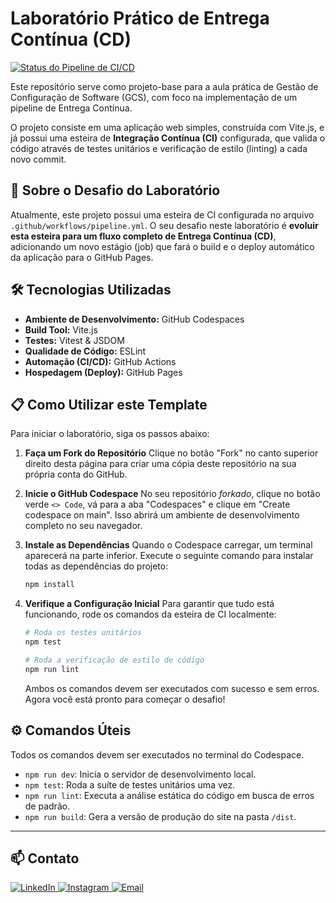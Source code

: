 # Laboratório Prático de Entrega Contínua (CD)

[![Status do Pipeline de CI/CD](https://github.com/arthurramires/gcs-handson/actions/workflows/pipeline.yml/badge.svg)](https://github.com/arthurramires/gcs-template/actions)

Este repositório serve como projeto-base para a aula prática de Gestão de Configuração de Software (GCS), com foco na implementação de um pipeline de Entrega Contínua.

O projeto consiste em uma aplicação web simples, construída com Vite.js, e já possui uma esteira de **Integração Contínua (CI)** configurada, que valida o código através de testes unitários e verificação de estilo (linting) a cada novo commit.

## 🚀 Sobre o Desafio do Laboratório

Atualmente, este projeto possui uma esteira de CI configurada no arquivo `.github/workflows/pipeline.yml`. O seu desafio neste laboratório é **evoluir esta esteira para um fluxo completo de Entrega Contínua (CD)**, adicionando um novo estágio (job) que fará o build e o deploy automático da aplicação para o GitHub Pages.

## 🛠️ Tecnologias Utilizadas

* **Ambiente de Desenvolvimento:** GitHub Codespaces
* **Build Tool:** Vite.js
* **Testes:** Vitest & JSDOM
* **Qualidade de Código:** ESLint
* **Automação (CI/CD):** GitHub Actions
* **Hospedagem (Deploy):** GitHub Pages

## 📋 Como Utilizar este Template

Para iniciar o laboratório, siga os passos abaixo:

1.  **Faça um Fork do Repositório**
    Clique no botão "Fork" no canto superior direito desta página para criar uma cópia deste repositório na sua própria conta do GitHub.

2.  **Inicie o GitHub Codespace**
    No seu repositório *forkado*, clique no botão verde `<> Code`, vá para a aba "Codespaces" e clique em "Create codespace on main". Isso abrirá um ambiente de desenvolvimento completo no seu navegador.

3.  **Instale as Dependências**
    Quando o Codespace carregar, um terminal aparecerá na parte inferior. Execute o seguinte comando para instalar todas as dependências do projeto:
    ```bash
    npm install
    ```

4.  **Verifique a Configuração Inicial**
    Para garantir que tudo está funcionando, rode os comandos da esteira de CI localmente:
    ```bash
    # Roda os testes unitários
    npm test

    # Roda a verificação de estilo de código
    npm run lint
    ```
    Ambos os comandos devem ser executados com sucesso e sem erros. Agora você está pronto para começar o desafio!

## ⚙️ Comandos Úteis

Todos os comandos devem ser executados no terminal do Codespace.

* `npm run dev`: Inicia o servidor de desenvolvimento local.
* `npm test`: Roda a suíte de testes unitários uma vez.
* `npm run lint`: Executa a análise estática do código em busca de erros de padrão.
* `npm run build`: Gera a versão de produção do site na pasta `/dist`.

---

## 📫 Contato

<p align="left">
  <a href="https://www.linkedin.com/in/arthur-ramires-rodrigues-neto-9687a1193/" target="_blank">
    <img src="https://img.shields.io/badge/-LinkedIn-%230077B5?style=for-the-badge&logo=linkedin&logoColor=white" alt="LinkedIn">
  </a>
  <a href="https://instagram.com/aarthurito" target="_blank">
    <img src="https://img.shields.io/badge/-Instagram-%23E4405F?style=for-the-badge&logo=instagram&logoColor=white" alt="Instagram">
  </a>
  <a href="mailto:arthur.ramires@ufms.br">
    <img src="https://img.shields.io/badge/-Email-%23D14836?style=for-the-badge&logo=gmail&logoColor=white" alt="Email">
  </a>
</p>